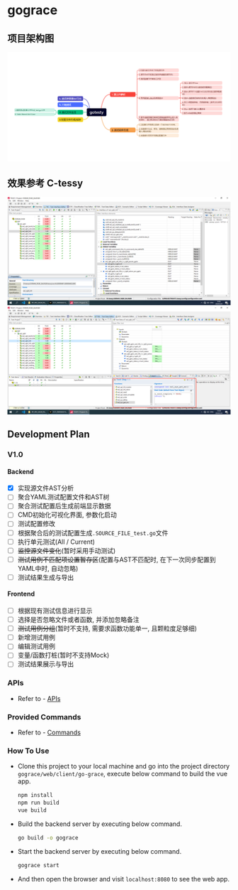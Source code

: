 # gograce
## 项目架构图
![架构图](<./pictures/屏幕截图 2024-01-02 103324.png>)

## 效果参考 C-tessy
![Alt text](./pictures/2a55a16f93e71756400e3db17d9ac58.png)
![Alt text](./pictures/51daac1d3264f639e06ff7dad34be81.png)

## Development Plan
### V1.0
####  Backend
- [x] 实现源文件AST分析
- [ ] 聚合YAML测试配置文件和AST树
- [ ] 聚合测试配置后生成前端显示数据
- [ ] CMD初始化可视化界面, 参数化启动
- [ ] 测试配置修改
- [ ] 根据聚合后的测试配置生成`.SOURCE_FILE_test.go`文件
- [ ] 执行单元测试(All / Current)
- [ ] ~~监控源文件变化~~(暂时采用手动测试)
- [ ] ~~测试用例不匹配项设置暂存区~~(配置与AST不匹配时, 在下一次同步配置到YAML中时, 自动忽略)
- [ ] 测试结果生成与导出

#### Frontend
- [ ] 根据现有测试信息进行显示
- [ ] 选择是否忽略文件或者函数, 并添加忽略备注
- [ ] ~~测试用例分组~~(暂时不支持, 需要求函数功能单一, 且颗粒度足够细)
- [ ] 新增测试用例
- [ ] 编辑测试用例
- [ ] 变量/函数打桩(暂时不支持Mock)
- [ ] 测试结果展示与导出

### APIs
- Refer to - [APIs](./doc/API.md)
  

### Provided Commands
- Refer to - [Commands](./cmd/README.md)

### How To Use
- Clone this project to your local machine and go into the project directory `gograce/web/client/go-grace`, execute below command to build the vue app.
    ```sh
    npm install
    npm run build 
    vue build
    ```
- Build the backend server by executing below command.
  ```sh
  go build -o gograce
  ```
- Start the backend server by executing below command.
  ```sh
  gograce start
  ```
- And then open the browser and visit `localhost:8080` to see the web app.
